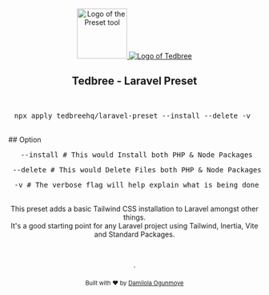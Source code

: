 <p align="center">
  <br />
  <a href="https://preset.dev">
    <img width="100" src="https://raw.githubusercontent.com/preset/cli/main/.github/assets/logo.svg" alt="Logo of the Preset tool">
  </a>
  <a href="https://tedbree.com">
    <img src="https://content.app-sources.com/s/14630223212260103/uploads/Logos/TEDBREE_WHITE-1462185.png" alt="Logo of Tedbree">
  </a>
  
</p>

<h2 align="center">Tedbree - Laravel Preset</h2>

<p align="center">
 
  <br />
  <pre align="center">npx apply tedbreehq/laravel-preset --install --delete -v </pre>

  <br />
## Option
<pre align="center"> --install # This would Install both PHP & Node Packages</pre>
<pre align="center"> --delete # This would Delete Files both PHP & Node Packages</pre>
<pre align="center"> -v # The verbose flag will help explain what is being done</pre>
</p>
<br />

<div align="center">
  This preset adds a basic Tailwind CSS installation to Laravel amongst other things. 
  <br />
  It's a good starting point for any Laravel project using Tailwind, Inertia, Vite and Standard Packages.

  <br />

</div>

<p align="center">
  <br />
  <br />
  ·
  <br />
  <br />
  <sub>Built with ❤︎ by <a href="https://github.com/dammyammy">Damilola Ogunmoye</a>
</p>